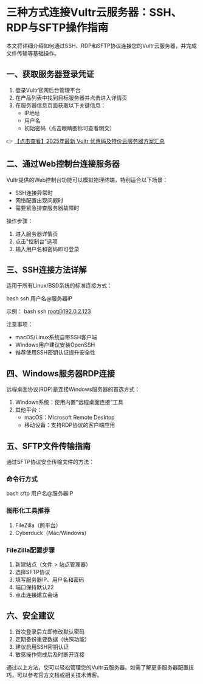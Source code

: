 # 三种方式连接Vultr云服务器：SSH、RDP与SFTP操作指南

本文将详细介绍如何通过SSH、RDP和SFTP协议连接您的Vultr云服务器，并完成文件传输等基础操作。

## 一、获取服务器登录凭证

1. 登录Vultr官网后台管理平台
2. 在产品列表中找到目标服务器并点击进入详情页
3. 在服务器信息页面获取以下关键信息：
   - IP地址
   - 用户名
   - 初始密码（点击眼睛图标可查看明文）

👉 [【点击查看】2025年最新 Vultr 优惠码及特价云服务器方案汇总](https://bit.ly/VuLtr)

## 二、通过Web控制台连接服务器

Vultr提供的Web控制台功能可以模拟物理终端，特别适合以下场景：
- SSH连接异常时
- 网络配置出现问题时
- 需要紧急排查服务器故障时

操作步骤：
1. 进入服务器详情页
2. 点击"控制台"选项
3. 输入用户名和密码即可登录

## 三、SSH连接方法详解

适用于所有Linux/BSD系统的标准连接方式：

bash
ssh 用户名@服务器IP

示例：
bash
ssh root@192.0.2.123

注意事项：
- macOS/Linux系统自带SSH客户端
- Windows用户建议安装OpenSSH
- 推荐使用SSH密钥认证提升安全性

## 四、Windows服务器RDP连接

远程桌面协议(RDP)是连接Windows服务器的首选方式：

1. Windows系统：使用内置"远程桌面连接"工具
2. 其他平台：
   - macOS：Microsoft Remote Desktop
   - 移动设备：支持RDP协议的客户端应用

## 五、SFTP文件传输指南

通过SFTP协议安全传输文件的方法：

### 命令行方式
bash
sftp 用户名@服务器IP

### 图形化工具推荐
1. FileZilla（跨平台）
2. Cyberduck（Mac/Windows）

### FileZilla配置步骤
1. 新建站点（文件 > 站点管理器）
2. 选择SFTP协议
3. 填写服务器IP、用户名和密码
4. 端口保持默认22
5. 点击连接建立会话

## 六、安全建议

1. 首次登录后立即修改默认密码
2. 定期备份重要数据（快照功能）
3. 建议启用SSH密钥认证
4. 敏感操作完成后及时断开连接

通过以上方法，您可以轻松管理您的Vultr云服务器。如需了解更多服务器配置技巧，可以参考官方文档或相关技术博客。